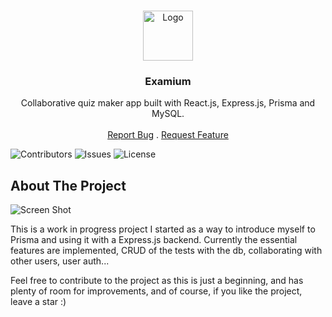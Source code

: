 <br/>
<p align="center">
  <a href="https://github.com/MDBossss/examium">
    <img src="client/logo-square.png" alt="Logo" width="80" height="80">
  </a>

  <h3 align="center">Examium</h3>

  <p align="center">
    Collaborative quiz maker app built with React.js, Express.js, Prisma and MySQL.
    <br/>
    <br/>
    <a href="https://github.com/MDBossss/examium/issues">Report Bug</a>
    .
    <a href="https://github.com/MDBossss/examium/issues">Request Feature</a>
  </p>
</p>

![Contributors](https://img.shields.io/github/contributors/MDBossss/examium?color=dark-green) ![Issues](https://img.shields.io/github/issues/MDBossss/examium) ![License](https://img.shields.io/github/license/MDBossss/examium) 

## About The Project

![Screen Shot](images/screenshot.png)

This is a work in progress project I started as a way to introduce myself to Prisma and using it with a Express.js backend. Currently the essential features are implemented, CRUD of the tests with the db, collaborating with other users, user auth... 

Feel free to contribute to the project as this is just a beginning, and has plenty of room for improvements, and of course, if you like the project, leave a star :)
